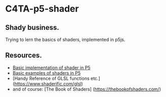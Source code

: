 # C4TA-p5-shader
## Shady business.
Trying to lern the basics of shaders, implemented in p5js.
## Resources.
- [Basic implementation of shader in P5](https://itp-xstory.github.io/p5js-shaders/#/)
- [Basic examples of shaders in P5](https://github.com/aferriss/p5jsShaderExamples)
- [Handy Reference of GLSL functions etc.] (https://www.shaderific.com/glsl)
- and of course: [The Book of Shaders] (https://thebookofshaders.com/)
